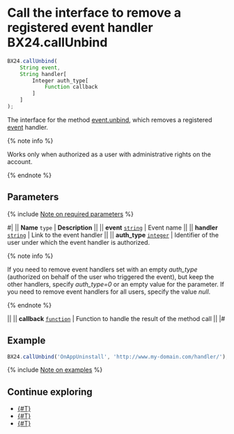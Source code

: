 # Call the interface to remove a registered event handler BX24.callUnbind

```js
BX24.callUnbind(
    String event,
    String handler[
        Integer auth_type[
            Function callback
        ]
    ]
);
```

The interface for the method [event.unbind](../../../api-reference/events/event-unbind.md), which removes a registered [event](../../../api-reference/common/events/index.md) handler.

{% note info %}

Works only when authorized as a user with administrative rights on the account.

{% endnote %}

## Parameters

{% include [Note on required parameters](../../../_includes/required.md) %}

#|
|| **Name**
`type` | **Description** ||
|| **event**
[`string`](../../../api-reference/data-types.md) | Event name ||
|| **handler**
[`string`](../../../api-reference/data-types.md) | Link to the event handler ||
|| **auth_type**
[`integer`](../../../api-reference/data-types.md) | Identifier of the user under which the event handler is authorized. 

{% note info %}

If you need to remove event handlers set with an empty *auth_type* (authorized on behalf of the user who triggered the event), but keep the other handlers, specify *auth_type=0* or an empty value for the parameter. If you need to remove event handlers for all users, specify the value *null*.

{% endnote %}

 ||
|| **callback**
[`function`](../../../api-reference/data-types.md) | Function to handle the result of the method call ||
|#

## Example

```js
BX24.callUnbind('OnAppUninstall', 'http://www.my-domain.com/handler/');
```

{% include [Note on examples](../../../_includes/examples.md) %}

## Continue exploring

- [{#T}](./bx24-call-bind.md)
- [{#T}](./bx24-call-method.md)
- [{#T}](./bx24-call-batch.md)